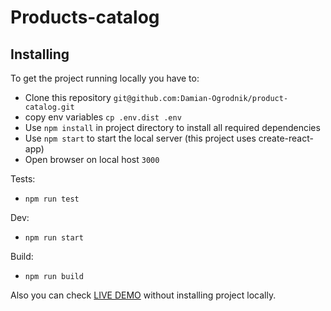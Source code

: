 

# Products-catalog

## Installing

To get the project running locally you have to:

- Clone this repository `git@github.com:Damian-Ogrodnik/product-catalog.git`
- copy env variables `cp .env.dist .env`
- Use `npm install` in project directory to install all required dependencies
- Use `npm start` to start the local server (this project uses create-react-app)
- Open browser on local host `3000`

Tests:

- `npm run test`

Dev:

- `npm run start`

Build:

- `npm run build`

Also you can check [LIVE DEMO](https://damian-ogrodnik.github.io/product-catalog/) without installing project locally.




